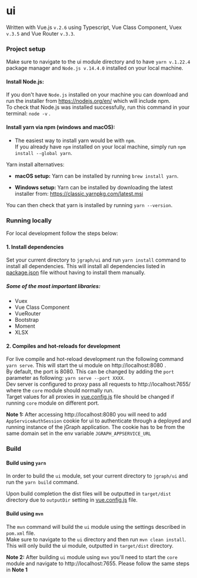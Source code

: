 # ui

Written with Vue.js `v.2.6` using Typescript, Vue Class Component, Vuex `v.3.5` and Vue Router `v.3.3`.

### Project setup

Make sure to navigate to the ui module directory and to have `yarn v.1.22.4` package manager and `Node.js v.14.4.0` installed on your local machine.

#### Install Node.js:

If you don't have `Node.js` installed on your machine you can download and run the installer from https://nodejs.org/en/ which will include npm.  
To check that Node.js was installed successfully, run this command in your terminal: `node -v` .

#### Install yarn via npm (windows and macOS):

- The easiest way to install yarn would be with `npm`.  
  If you already have `npm` installed on your local machine, simply run `npm install --global yarn`.

Yarn install alternatives:

- **macOS setup:**
  Yarn can be installed by running `brew install yarn`.

- **Windows setup:**
  Yarn can be installed by downloading the latest installer from: https://classic.yarnpkg.com/latest.msi

You can then check that yarn is installed by running `yarn --version`.

### Running locally

For local development follow the steps below:

#### 1. Install dependencies

Set your current directory to `jgraph/ui` and run `yarn install` command to install all dependencies. This will install all dependencies listed in [package.json](package.json) file without having to install them manually.

##### Some of the most important libraries:

- Vuex
- Vue Class Component
- VueRouter
- Bootstrap
- Moment
- XLSX

#### 2. Compiles and hot-reloads for development

For live compile and hot-reload development run the following command `yarn serve`. This will start the ui module on http://localhost:8080 .  
By default, the port is 8080. This can be changed by adding the `port` parameter as following: `yarn serve --port XXXX`.  
Dev server is configured to proxy pass all requests to http://localhost:7655/ where the `core` module should normally run.  
Target values for all proxies in [vue.config.js](vue.config.js) file should be changed if running `core` module on different port.

**Note 1:** After accessing http://localhost:8080 you will need to add `AppServiceAuthSession` cookie for ui to authenticate through a deployed and running instance of the jGraph application. The cookie has to be from the same domain set in the env variable `JGRAPH_APPSERVICE_URL`

### Build

#### Build using `yarn`

In order to build the `ui` module, set your current directory to `jgraph/ui` and run the `yarn build` command.

Upon build completion the dist files will be outputted in `target/dist` directory due to `outputDir` setting in [vue.config.js](vue.config.js) file.

#### Build using `mvn`

The `mvn` command will build the `ui` module using the settings described in `pom.xml` file.  
Make sure to navigate to the `ui` directory and then run `mvn clean install`. This will only build the ui module, outputted in `target/dist` directory.

**Note 2:** After building `ui` module using `mvn` you'll need to start the `core` module and navigate to http://localhost:7655. Please follow the same steps in **Note 1**
